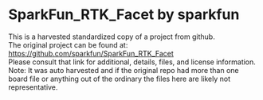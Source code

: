 
# SparkFun_RTK_Facet by sparkfun  
This is a harvested standardized copy of a project from github.  
The original project can be found at:  
https://github.com/sparkfun/SparkFun_RTK_Facet  
Please consult that link for additional, details, files, and license information.  
Note: It was auto harvested and if the original repo had more than one board file or anything out of the ordinary the files here are likely not representative.  
    